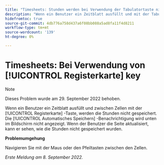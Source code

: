 ```yaml
---
title: "Timesheets: Stunden werden bei Verwendung der Tabulatortaste nicht gespeichert."
description: "Wenn ein Benutzer ein Zeitblatt ausfüllt und mit der Tabulatortaste zwischen Zellen navigiert, werden die Stunden nicht gespeichert. Die Benachrichtigung zum automatischen Speichern wird unten im Bildschirm nicht angezeigt. Wenn der Benutzer die Seite aktualisiert, kann er sehen, wie die Stunden nicht gespeichert wurden."
hidefromtoc: true
source-git-commit: 4db776a758d437a6f08bb088a5ad8fa11f4d8211
workflow-type: tm+mt
source-wordcount: '139'
ht-degree: 0%

---
```



# Timesheets: Bei Verwendung von [!UICONTROL Registerkarte] key

>[!NOTE]
>
>Dieses Problem wurde am 29. September 2022 behoben.

Wenn ein Benutzer ein Zeitblatt ausfüllt und zwischen Zellen mit der [!UICONTROL Registerkarte] -Taste, werden die Stunden nicht gespeichert. Die [!UICONTROL Automatisches Speichern] -Benachrichtigung wird unten im Bildschirm nicht angezeigt. Wenn der Benutzer die Seite aktualisiert, kann er sehen, wie die Stunden nicht gespeichert wurden.

**Problemumgehung**

Navigieren Sie mit der Maus oder den Pfeiltasten zwischen den Zellen.

_Erste Meldung am 8. September 2022._

